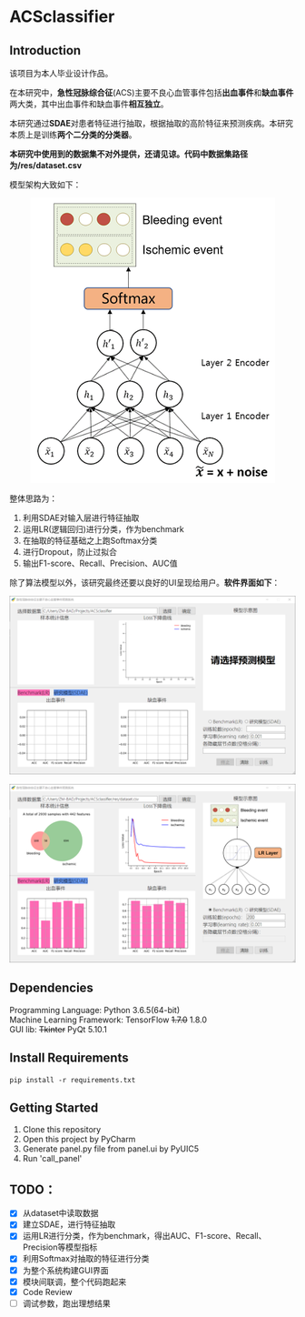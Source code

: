 # ACSclassifier

## Introduction
该项目为本人毕业设计作品。

在本研究中，**急性冠脉综合征**(ACS)主要不良心血管事件包括**出血事件**和**缺血事件**两大类，其中出血事件和缺血事件**相互独立**。

本研究通过**SDAE**对患者特征进行抽取，根据抽取的高阶特征来预测疾病。本研究本质上是训练**两个二分类的分类器**。

**本研究中使用到的数据集不对外提供，还请见谅。代码中数据集路径为/res/dataset.csv**

模型架构大致如下：

<div align=center><img src="https://raw.githubusercontent.com/ZM-BAD/ACSclassifier/master/res/docs/new_model.png"/></div>


整体思路为：  
1. 利用SDAE对输入层进行特征抽取
2. 运用LR(逻辑回归)进行分类，作为benchmark
3. 在抽取的特征基础之上跑Softmax分类
4. 进行Dropout，防止过拟合
5. 输出F1-score、Recall、Precision、AUC值


除了算法模型以外，该研究最终还要以良好的UI呈现给用户。**软件界面如下**：


![](https://raw.githubusercontent.com/ZM-BAD/ACSclassifier/master/res/docs/new_panel.png)

![](https://raw.githubusercontent.com/ZM-BAD/ACSclassifier/master/res/docs/new_panel_2.png)


## Dependencies

Programming Language: Python 3.6.5(64-bit)  
Machine Learning Framework: TensorFlow ~~1.7.0~~ 1.8.0  
GUI lib: ~~Tkinter~~ PyQt 5.10.1



## Install Requirements

```
pip install -r requirements.txt
```



## Getting Started

1. Clone this repository
2. Open this project by PyCharm
3. Generate panel.py file from panel.ui by PyUIC5
4. Run 'call_panel'




## TODO：

- [x] 从dataset中读取数据
- [x] 建立SDAE，进行特征抽取
- [x] 运用LR进行分类，作为benchmark，得出AUC、F1-score、Recall、Precision等模型指标
- [x] 利用Softmax对抽取的特征进行分类
- [x] 为整个系统构建GUI界面
- [x] 模块间联调，整个代码跑起来
- [x] Code Review
- [ ] 调试参数，跑出理想结果